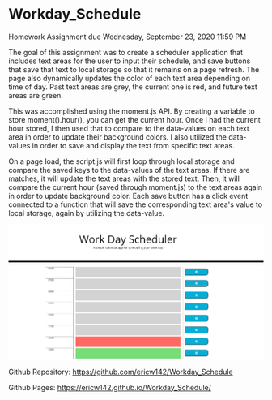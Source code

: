 # Workday_Schedule
Homework Assignment due Wednesday, September 23, 2020 11:59 PM

The goal of this assignment was to create a scheduler application that includes text areas for the user to input their schedule, and save buttons that save that text to local storage so that it remains on a page refresh. The page also dynamically updates the color of each text area depending on time of day. Past text areas are grey, the current one is red, and future text areas are green. 

This was accomplished using the moment.js API. By creating a variable to store moment().hour(), you can get the current hour. Once I had the current hour stored, I then used that to compare to the data-values on each text area in order to update their background colors. I also utilized the data-values in order to save and display the text from specific text areas. 

On a page load, the script.js will first loop through local storage and compare the saved keys to the data-values of the text areas. If there are matches, it will update the text areas with the stored text. Then, it will compare the current hour (saved through moment.js) to the text areas again in order to update background color. Each save button has a click event connected to a function that will save the corresponding text area's value to local storage, again by utilizing the data-value.


![Workday Scheduler](/Assets/images/scheduler.png?raw=true "Workday Scheduler")

Github Repository: https://github.com/ericw142/Workday_Schedule

Github Pages: https://ericw142.github.io/Workday_Schedule/